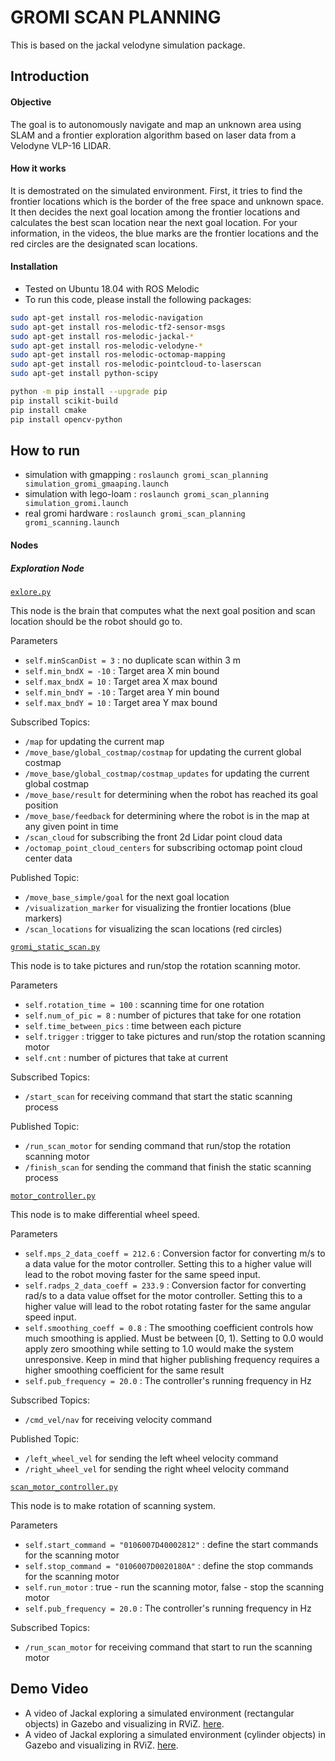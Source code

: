 # GROMI SCAN PLANNING
This is based on the jackal velodyne simulation package.

## Introduction
####  Objective
The goal is to autonomously navigate and map an unknown area using SLAM and a frontier exploration algorithm based on laser data from a Velodyne VLP-16 LIDAR.

#### How it works
It is demostrated on the simulated environment.
First, it tries to find the frontier locations which is the border of the free space and unknown space.
It then decides the next goal location among the frontier locations and calculates the best scan location near the next goal location.
For your information, in the videos, the blue marks are the frontier locations and the red circles are the designated scan locations.

#### Installation
- Tested on Ubuntu 18.04 with ROS Melodic
- To run this code, please install the following packages:
```bash
sudo apt-get install ros-melodic-navigation
sudo apt-get install ros-melodic-tf2-sensor-msgs
sudo apt-get install ros-melodic-jackal-*
sudo apt-get install ros-melodic-velodyne-*
sudo apt-get install ros-melodic-octomap-mapping 
sudo apt-get install ros-melodic-pointcloud-to-laserscan
sudo apt-get install python-scipy

python -m pip install --upgrade pip
pip install scikit-build
pip install cmake
pip install opencv-python
```

## How to run
- simulation with gmapping : `roslaunch gromi_scan_planning simulation_gromi_gmaaping.launch`
- simulation with lego-loam : `roslaunch gromi_scan_planning simulation_gromi.launch`
- real gromi hardware : `roslaunch gromi_scan_planning gromi_scanning.launch`

#### Nodes
##### Exploration Node
[`exlore.py`](src/explore.py)

This node is the brain that computes what the next goal position and scan location should be the robot should go to.

Parameters 
- `self.minScanDist = 3` : no duplicate scan within 3 m
- `self.min_bndX = -10` : Target area X min bound
- `self.max_bndX = 10` : Target area X max bound
- `self.min_bndY = -10` : Target area Y min bound
- `self.max_bndY = 10` : Target area Y max bound
    
Subscribed Topics:
- `/map` for updating the current map
- `/move_base/global_costmap/costmap` for updating the current global costmap
- `/move_base/global_costmap/costmap_updates` for updating the current global costmap
- `/move_base/result` for determining when the robot has reached its goal position
- `/move_base/feedback` for determining where the robot is in the map at any given point in time
- `/scan_cloud` for subscribing the front 2d Lidar point cloud data
- `/octomap_point_cloud_centers` for subscribing octomap point cloud center data 

Published Topic: 
- `/move_base_simple/goal` for the next goal location
- `/visualization_marker` for visualizing the frontier locations (blue markers)
- `/scan_locations` for visualizing the scan locations (red circles)


[`gromi_static_scan.py`](src/gromi_static_scan.py)

This node is to take pictures and run/stop the rotation scanning motor.

Parameters 
- `self.rotation_time = 100` : scanning time for one rotation
- `self.num_of_pic = 8` : number of pictures that take for one rotation
- `self.time_between_pics` : time between each picture
- `self.trigger` : trigger to take pictures and run/stop the rotation scanning motor
- `self.cnt` : number of pictures that take at current
    
Subscribed Topics:
- `/start_scan` for receiving command that start the static scanning process

Published Topic: 
- `/run_scan_motor` for sending command that run/stop the rotation scanning motor
- `/finish_scan` for sending the command that finish the static scanning process


[`motor_controller.py`](src/motor_controller.py)

This node is to make differential wheel speed.

Parameters 
- `self.mps_2_data_coeff = 212.6` : Conversion factor for converting m/s to a data value for the motor controller. Setting this to a higher value will lead to the robot moving faster for the same speed input.
- `self.radps_2_data_coeff = 233.9` : Conversion factor for converting rad/s to a data value offset for the motor controller. Setting this to a higher value will lead to the robot rotating faster for the same angular speed input. 
- `self.smoothing_coeff = 0.8` : The smoothing coefficient controls how much smoothing is applied. Must be between [0, 1). Setting to 0.0 would apply zero smoothing while setting to 1.0 would make the system unresponsive. Keep in mind that higher publishing frequency requires a higher smoothing coefficient for the same result
- `self.pub_frequency = 20.0` : The controller's running frequency in Hz
    
Subscribed Topics:
- `/cmd_vel/nav` for receiving velocity command 

Published Topic: 
- `/left_wheel_vel` for sending the left wheel velocity command
- `/right_wheel_vel` for sending the right wheel velocity command


[`scan_motor_controller.py`](src/scan_motor_controller.py)

This node is to make rotation of scanning system.

Parameters 
- `self.start_command = "0106007D40002812"` : define the start commands for the scanning motor
- `self.stop_command = "0106007D0020180A"` : define the stop commands for the scanning motor
- `self.run_motor` : true - run the scanning motor, false - stop the scanning motor
- `self.pub_frequency = 20.0` : The controller's running frequency in Hz
    
Subscribed Topics:
- `/run_scan_motor` for receiving command that start to run the scanning motor 


## Demo Video
- A video of Jackal exploring a simulated environment (rectangular objects) in Gazebo and visualizing in RViZ. [here](https://www.youtube.com/watch?v=RbIVOsBVjnk).
- A video of Jackal exploring a simulated environment (cylinder objects) in Gazebo and visualizing in RViZ. [here](https://www.youtube.com/watch?v=74FLvJFuMgo).
